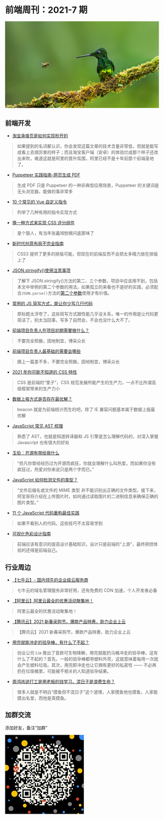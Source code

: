 # 前端周刊：2021-7 期

[![](/img/bing/20210625.png?imageMogr2/thumbnail/960x)](https://cn.bing.com/search?q=皇辉蜂鸟)

## 前端开发

- [淘宝承接页是如何实现秒开的](https://mp.weixin.qq.com/s/O6daxmeTuLE1b7d9nTQiCw)

> 如果提到的名词都认识，你会发现这篇文章的技术含量非常低，但就是能写成看上去很厉害的样子；而且淘宝客户端（安卓）的体验烂成那个样子还改出来吹，难道这就是阿里的晋升氛围，阿里已经不是十年前那个前端圣地了。

- [Puppeteer 实践指南-网页生成 PDF](https://mp.weixin.qq.com/s/QRQ5KzrUAv2grDkSV6lqQA)

> 生成 PDF 只是 Puppeteer 的一种非典型应用场景，Puppeteer 的关键词是无头浏览器，能做的事非常多

- [10 个常见的 Vue 自定义指令](https://juejin.cn/post/6968996649515515917)

> 列举了几种有用的指令实现方式

- [换一种方式来实现 CSS 评分组件](https://segmentfault.com/a/1190000038877740)

> 是个狠人，有当年张鑫旭刨根问底那味了

- [新时代创意布局不完全指南](https://mp.weixin.qq.com/s/k_fw950BlhAZMLJVKWUwfw)

> CSS3 提供了更多的排版可能，但现在的前端反而不会把太多精力放在排版上了

- [JSON.stringify()使用注意事项](https://mp.weixin.qq.com/s/rhVgHl33LCNtELHKCs-xfQ)

> 了解下 JSON.stringify()方法的第二、三个参数，项目中应该用不到，包括本文中举例的第二个参数的用法，如果孤立的来看也不是好的实践，必须配合`JSON.parse()`方法的[第二个参数](https://developer.mozilla.org/en-US/docs/Web/JavaScript/Reference/Global_Objects/JSON/parse)使用才有价值。

- [常用的 JS 简写方式，能让你少写几行代码](https://mp.weixin.qq.com/s/ZOPFCKjO4Uv3Xcb2y71XtA)

> 原标题太浮夸了，这些简写方式跟性能几乎没关系，唯一的作用是让代码更简洁了，别太当回事，写多了自然会，不会也没什么大不了。

- [前端项目负责人在项目初期需要做什么？](https://juejin.cn/post/6968874442554343455)

> 不要完全照搬，因地制宜，博采众长

- [前端项目负责人最基础的需要会哪些](https://juejin.cn/post/6971116221521461262)

> 跟上一篇差不多，不要完全照搬，因地制宜，博采众长

- [2021 年你可能不知道的 CSS 特性](https://mp.weixin.qq.com/s/rEhGzBrkRyY_E250hpFLSQ)

> CSS 是前端的“里子”，CSS 规范发展所能产生的生产力，一点不比所谓高级框架带来的生产力小

- [数据上报方式是否存在最优解？](https://mp.weixin.qq.com/s/_3OSxMErTD2ZMNK7kf02LA)

> beacon 就是为前端统计而生的吧，除了 IE 兼容问题基本属于数据上报最优解

- [JavaScript 常见 AST 梳理](https://mp.weixin.qq.com/s?__biz=MzkzMTIzMDUwMg==&mid=2247484277&idx=1&sn=37d495374bd35f70c0f9f5e37d689452&utm_source=frontend-weekly.com)

> 熟悉了 AST，也就是知道转译器和 JS 引擎是怎么理解代码的，对深入掌握 Javascript 也有很大的好处

- [玉伯：开源有带给我什么](https://mp.weixin.qq.com/s/B2gfoxnPo0P0dY1DaIjehQ)

> “但凡你曾经经历过为开源而疯狂，你就会理解什么叫热爱。而如果你没有疯狂过，热爱对你来说只是两个字而已。”

- [JavaScript 如何检测文件的类型？](https://juejin.cn/post/6971935704938971173)

> “文件后缀名或文件的 MIME 类型 并不能识别出正确的文件类型。接下来，阿宝哥将介绍在上传图片时，如何通过读取图片的二进制信息来确保正确的图片类型。”

- [11 个 JavaScript 代码重构最佳实践](https://mp.weixin.qq.com/s/3uQeCVa_KUeXTrXdXME7hA)

> 如果不看别人的代码，这些技巧不太容易学到

- [可视化色彩设计指南](https://mp.weixin.qq.com/s/YFu98S05GGqord_ZJl0FvQ)

> 前端应该有意识的提高设计基础知识，设计只是前端的“上游”，最终把控体验的还得是前端自己。

## 行业周边

- [【七牛云】- 国内领先的企业级云服务商](https://marketing.qiniu.com/cps/redirect?redirect_id=4&cps_key=1hfwb75ib2jbm)

> 七牛云的域名管理服务非常好用，还有免费的 CDN 加速，个人开发者必备

- [【阿里云】阿里云最全的优惠活动聚集地！](https://www.aliyun.com/activity?source=5176.11533457&userCode=y31qmczl)

> 阿里云最全的优惠活动聚集地！

- [【腾讯云】2021 新春采购节，爆款产品特惠，助力企业上云](https://curl.qcloud.com/6TLg1x6p)

> 【腾讯云】2021 新春采购节，爆款产品特惠，助力企业上云

- [用完就能冲走的验孕棒，有什么了不起？](https://www.ifanr.com/1423747)

> 创业公司 Lia 推出了首款可生物降解，用完就能扔马桶冲走的验孕棒，这有什么了不起的？首先，一般的验孕棒都带塑料外壳，这就意味着每用一次就会产生塑料垃圾。其次，用完即冲走也让它拥有更好的私密性 —— 不必再扔在垃圾桶里，可能被不相关的人知道验孕结果。

- [周鸿祎说打工是用老板的钱学习，混日子是浪费生命？](https://mp.weixin.qq.com/s/CfKwXi6G08Eh1Eirg8HBaA)

> 很多人就是不明白“摸鱼但不混日子”这个道理，人家摸鱼他也摸鱼，人家能摸出名堂，而他是真摸鱼。

## 加群交流

添加好友，备注“加群”

![refned_x](/img/a/refined-x.jpg)
